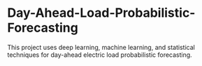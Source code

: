 # Day-Ahead-Load-Probabilistic-Forecasting
This project uses deep learning, machine learning, and statistical techniques for day-ahead electric load probabilistic forecasting.
